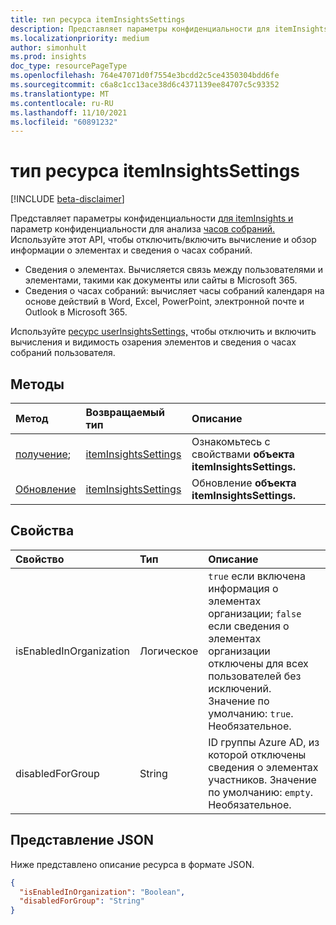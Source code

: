 ```yaml
---
title: тип ресурса itemInsightsSettings
description: Представляет параметры конфиденциальности для itemInsights.
ms.localizationpriority: medium
author: simonhult
ms.prod: insights
doc_type: resourcePageType
ms.openlocfilehash: 764e47071d0f7554e3bcdd2c5ce4350304bdd6fe
ms.sourcegitcommit: c6a8c1cc13ace38d6c4371139ee84707c5c93352
ms.translationtype: MT
ms.contentlocale: ru-RU
ms.lasthandoff: 11/10/2021
ms.locfileid: "60891232"
---
```

# <a name="iteminsightssettings-resource-type"></a>тип ресурса itemInsightsSettings

[!INCLUDE [beta-disclaimer](../../includes/beta-disclaimer.md)]

Представляет параметры конфиденциальности [для itemInsights и](iteminsights.md) параметр конфиденциальности для анализа [часов собраний.](https://support.microsoft.com/en-us/office/update-your-meeting-hours-using-the-profile-card-0613d113-d7c1-4faa-bb11-c8ba30a78ef1) Используйте этот API, чтобы отключить/включить вычисление и обзор информации о элементах и сведения о часах собраний. 

- Сведения о элементах. Вычисляется связь между пользователями и элементами, такими как документы или сайты в Microsoft 365.  
- Сведения о часах собраний: вычисляет часы собраний календаря на основе действий в Word, Excel, PowerPoint, электронной почте и Outlook в Microsoft 365.

Используйте [ресурс userInsightsSettings,](userinsightssettings.md) чтобы отключить и включить вычисления и видимость озарения элементов и сведения о часах собраний пользователя.

## <a name="methods"></a>Методы

| Метод       | Возвращаемый тип | Описание |
|:-------------------------------------------------------------|:----------------------------------------------|:-----------------------------------------------------------------|
| [получение](../api/iteminsightssettings-get.md);| [itemInsightsSettings](iteminsightssettings.md) | Ознакомьтесь с свойствами **объекта itemInsightsSettings.** |
| [Обновление](../api/iteminsightssettings-update.md)| [itemInsightsSettings](iteminsightssettings.md) | Обновление **объекта itemInsightsSettings.**|


## <a name="properties"></a>Свойства
| Свойство   | Тип|Описание|
|:---------------|:--------|:----------|
|isEnabledInOrganization|Логическое| `true` если включена информация о элементах организации; `false` если сведения о элементах организации отключены для всех пользователей без исключений. Значение по умолчанию: `true`. Необязательное.|
|disabledForGroup|String| ID группы Azure AD, из которой отключены сведения о элементах участников. Значение по умолчанию: `empty`. Необязательное.|

## <a name="json-representation"></a>Представление JSON

Ниже представлено описание ресурса в формате JSON.
<!-- {
  "blockType": "resource",
  "optionalProperties": [],
  "@odata.type": "microsoft.graph.itemInsightsSettings"
}-->

```json
{
  "isEnabledInOrganization": "Boolean",
  "disabledForGroup": "String"
}
```


